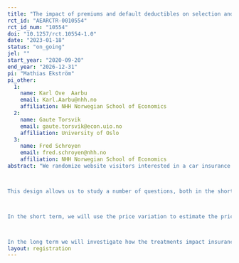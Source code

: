 ```yaml
---
title: "The impact of premiums and default deductibles on selection and moral hazard in the car insurance market: Evidence form a randomized field experiment.   "
rct_id: "AEARCTR-0010554"
rct_id_num: "10554"
doi: "10.1257/rct.10554-1.0"
date: "2023-01-18"
status: "on_going"
jel: ""
start_year: "2020-09-20"
end_year: "2026-12-31"
pi: "Mathias Ekström"
pi_other:
  1:
    name: Karl Ove  Aarbu
    email: Karl.Aarbu@nhh.no
    affiliation: NHH Norwegian School of Economics
  2:
    name: Gaute Torsvik
    email: gaute.torsvik@econ.uio.no
    affiliation: University of Oslo
  3:
    name: Fred Schroyen
    email: fred.schroyen@nhh.no
    affiliation: NHH Norwegian School of Economics
abstract: "We randomize website visitors interested in a car insurance to offers that vary two aspects of the insurance: the default deductible and the price menu. The pre-selected default deductible was randomly set to either 4000NOK, 6000NOK or 8000NOK.  The price of the insurance premium randomly varied to be either -8%, -4%, 0, +4%, +8% of the normal price. 

This design allows us to study a number of questions, both in the short term and slightly longer horizon. 

In the short term, we will use the price variation to estimate the price elasticity of demand.  We will also investigate whether the default deductible affects the likelihood to purchase insurance. Moreover, we will study whether the default deductible affects the choice of deductible, and our expectation here - based on earlier findings documenting status-quo bias - is that a higher default deductible leads to a higher chosen deductible, and thus less insurance cover. 

In the long term we will investigate how the treatments impact insurance claims, customer churn and overall profitability, with a particular focus on how the price dimension impacts selection (adverse or advantageous) and how the default deductible dimension impacts moral hazard. "
layout: registration
---
```


